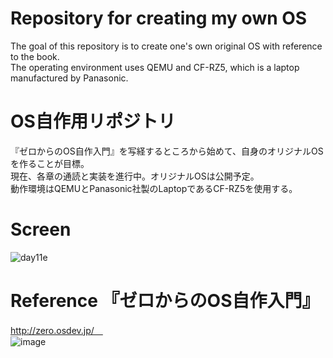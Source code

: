 # Repository for creating my own OS <br>
The goal of this repository is to create one's own original OS with reference to the book.<br>
The operating environment uses QEMU and CF-RZ5, which is a laptop manufactured by Panasonic.<br>


# OS自作用リポジトリ <br>
『ゼロからのOS自作入門』を写経するところから始めて、自身のオリジナルOSを作ることが目標。<br>
現在、各章の通読と実装を進行中。オリジナルOSは公開予定。<br>
動作環境はQEMUとPanasonic社製のLaptopであるCF-RZ5を使用する。<br>

# Screen
![day11e](https://user-images.githubusercontent.com/74296872/174435952-9a82c493-00ba-43a5-aee1-8473088e6e64.png)

# Reference 『ゼロからのOS自作入門』
http://zero.osdev.jp/　<br>
![image](https://user-images.githubusercontent.com/74296872/173007556-5feaa90e-a987-4574-867c-3d0823655e1c.png)

